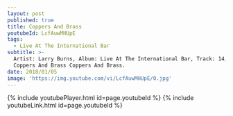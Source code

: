 ```yaml
---
layout: post
published: true
title: Coppers And Brass
youtubeId: LcfAuwMHUpE
tags:
  - Live At The International Bar
subtitle: >-
  Artist: Larry Burns, Album: Live At The International Bar, Track: 14, Title:
  Coppers And Brass Coppers And Brass.
date: 2018/01/05
image: 'https://img.youtube.com/vi/LcfAuwMHUpE/0.jpg'
---
```

{% include youtubePlayer.html id=page.youtubeId %}
{% include youtubeLink.html id=page.youtubeId %}
